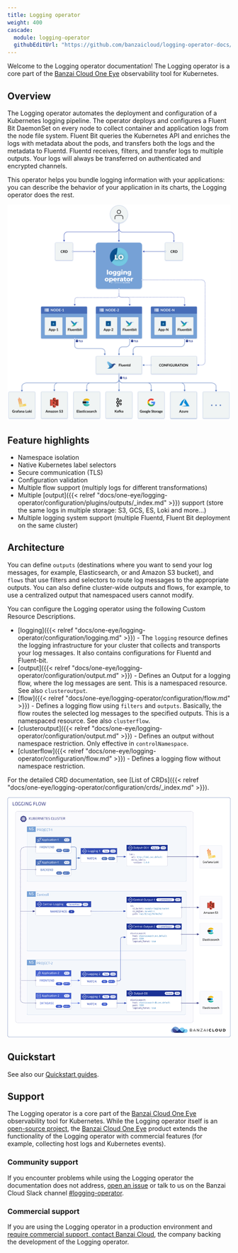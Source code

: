 ```yaml
---
title: Logging operator
weight: 400
cascade:
  module: logging-operator
  githubEditUrl: "https://github.com/banzaicloud/logging-operator-docs/edit/master/docs/"
---
```


Welcome to the Logging operator documentation! The Logging operator is a core part of the [Banzai Cloud One Eye](https://banzaicloud.com/products/one-eye/) observability tool for Kubernetes.

## Overview

The Logging operator automates the deployment and configuration of a Kubernetes logging pipeline. The operator deploys and configures a Fluent Bit DaemonSet on every node to collect container and application logs from the node file system. Fluent Bit queries the Kubernetes API and enriches the logs with metadata about the pods, and transfers both the logs and the metadata to Fluentd. Fluentd receives, filters, and transfer logs to multiple outputs. Your logs will always be transferred on authenticated and encrypted channels.

This operator helps you bundle logging information with your applications: you can describe the behavior of your application in its charts, the Logging operator does the rest.

<p align="center"><img src="img/logging_operator_flow.png" ></p>

## Feature highlights

- Namespace isolation
- Native Kubernetes label selectors
- Secure communication (TLS)
- Configuration validation
- Multiple flow support (multiply logs for different transformations)
- Multiple [output]({{< relref "docs/one-eye/logging-operator/configuration/plugins/outputs/_index.md" >}}) support (store the same logs in multiple storage: S3, GCS, ES, Loki and more...)
- Multiple logging system support (multiple Fluentd, Fluent Bit deployment on the same cluster)

## Architecture

You can define `outputs` (destinations where you want to send your log messages, for example, Elasticsearch, or and Amazon S3 bucket), and `flows` that use filters and selectors to route log messages to the appropriate outputs. You can also define cluster-wide outputs and flows, for example, to use a centralized output that namespaced users cannot modify.

You can configure the Logging operator using the following Custom Resource Descriptions.

- [logging]({{< relref "docs/one-eye/logging-operator/configuration/logging.md" >}}) - The `logging` resource defines the logging infrastructure for your cluster that collects and transports your log messages. It also contains configurations for Fluentd and Fluent-bit.
- [output]({{< relref "docs/one-eye/logging-operator/configuration/output.md" >}}) - Defines an Output for a logging flow, where the log messages are sent. This is a namespaced resource. See also `clusteroutput`.
- [flow]({{< relref "docs/one-eye/logging-operator/configuration/flow.md" >}}) - Defines a logging flow using `filters` and `outputs`. Basically, the flow routes the selected log messages to the specified outputs. This is a namespaced resource. See also `clusterflow`.
- [clusteroutput]({{< relref "docs/one-eye/logging-operator/configuration/output.md" >}}) - Defines an output without namespace restriction. Only effective in `controlNamespace`.
- [clusterflow]({{< relref "docs/one-eye/logging-operator/configuration/flow.md" >}}) - Defines a logging flow without namespace restriction.

For the detailed CRD documentation, see [List of CRDs]({{< relref "docs/one-eye/logging-operator/configuration/crds/_index.md" >}}).

![Logging operator architecture](img/logging-operator-v2-architecture.png)

## Quickstart
<script id="asciicast-315998" src="https://asciinema.org/a/315998.js" async></script>

See also our [Quickstart guides](/docs/one-eye/logging-operator/quickstarts/).

## Support

The Logging operator is a core part of the [Banzai Cloud One Eye](https://banzaicloud.com/products/one-eye/) observability tool for Kubernetes. While the Logging operator itself is an [open-source project](https://github.com/banzaicloud/logging-operator/), the [Banzai Cloud One Eye](https://banzaicloud.com/products/one-eye/) product extends the functionality of the Logging operator with commercial features (for example, collecting host logs and Kubernetes events).

### Community support

If you encounter problems while using the Logging operator the documentation does not address, [open an issue](https://github.com/banzaicloud/logging-operator/issues) or talk to us on the Banzai Cloud Slack channel [#logging-operator](https://pages.banzaicloud.com/invite-slack).

### Commercial support

If you are using the Logging operator in a production environment and [require commercial support, contact Banzai Cloud](https://banzaicloud.com/contact/), the company backing the development of the Logging operator.
